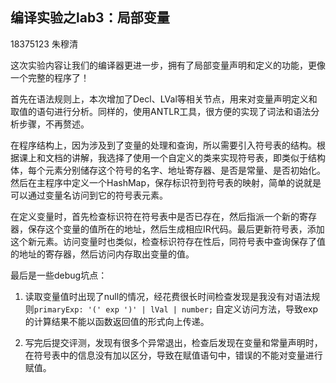## 编译实验之lab3：局部变量

18375123 朱穆清

这次实验内容让我们的编译器更进一步，拥有了局部变量声明和定义的功能，更像一个完整的程序了！

首先在语法规则上，本次增加了Decl、LVal等相关节点，用来对变量声明定义和取值的语句进行分析。同样的，使用ANTLR工具，很方便的实现了词法和语法分析步骤，不再赘述。

在程序结构上，因为涉及到了变量的处理和查询，所以需要引入符号表的结构。根据课上和文档的讲解，我选择了使用一个自定义的类来实现符号表，即类似于结构体，每个元素分别储存这个符号的名字、地址寄存器、是否是常量、是否初始化。然后在主程序中定义一个HashMap，保存标识符到符号表的映射，简单的说就是可以通过变量名访问到它的符号表元素。

在定义变量时，首先检查标识符在符号表中是否已存在，然后指派一个新的寄存器，保存这个变量的值所在的地址，然后生成相应IR代码。最后更新符号表，添加这个新元素。访问变量时也类似，检查标识符存在性后，同符号表中查询保存了值的地址的寄存器，然后访问内存取出变量的值。

最后是一些debug坑点：

1. 读取变量值时出现了null的情况，经花费很长时间检查发现是我没有对语法规则`primaryExp: '(' exp ')' | lVal | number;` 自定义访问方法，导致exp的计算结果不能以函数返回值的形式向上传递。

2. 写完后提交评测，发现有很多个异常退出，检查后发现在变量和常量声明时，在符号表中的信息没有加以区分，导致在赋值语句中，错误的不能对变量进行赋值。